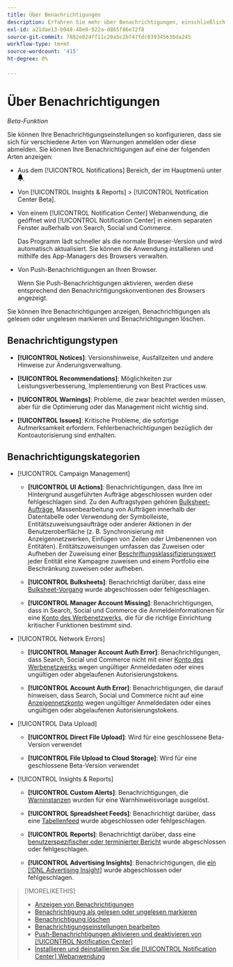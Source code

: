 ```yaml
---
title: Über Benachrichtigungen
description: Erfahren Sie mehr über Benachrichtigungen, einschließlich der verschiedenen Typen und Kategorien.
exl-id: a21dae13-b948-48e0-922a-d865f86e72f8
source-git-commit: 7882e024ff11c20a5c2bf47fdc039345636da245
workflow-type: tm+mt
source-wordcount: '415'
ht-degree: 0%

---
```


# Über Benachrichtigungen

*Beta-Funktion*

Sie können Ihre Benachrichtigungseinstellungen so konfigurieren, dass sie sich für verschiedene Arten von Warnungen anmelden oder diese abmelden. Sie können Ihre Benachrichtigungen auf eine der folgenden Arten anzeigen:

* Aus dem [!UICONTROL Notifications] Bereich, der im Hauptmenü unter ![Benachrichtigungen](/help/search-social-commerce/assets/notifications-panel.png "Benachrichtigungen").

* Von [!UICONTROL Insights & Reports] > [!UICONTROL Notification Center Beta].

* Von einem [!UICONTROL Notification Center] Webanwendung, die geöffnet wird [!UICONTROL Notification Center] in einem separaten Fenster außerhalb von Search, Social und Commerce.

  Das Programm lädt schneller als die normale Browser-Version und wird automatisch aktualisiert. Sie können die Anwendung installieren und mithilfe des App-Managers des Browsers verwalten.

* Von Push-Benachrichtigungen an Ihren Browser.

  Wenn Sie Push-Benachrichtigungen aktivieren, werden diese entsprechend den Benachrichtigungskonventionen des Browsers angezeigt.

Sie können Ihre Benachrichtigungen anzeigen, Benachrichtigungen als gelesen oder ungelesen markieren und Benachrichtigungen löschen.

## Benachrichtigungstypen

* **[!UICONTROL Notices]**: Versionshinweise, Ausfallzeiten und andere Hinweise zur Änderungsverwaltung.

* **[!UICONTROL Recommendations]**: Möglichkeiten zur Leistungsverbesserung, Implementierung von Best Practices usw.

* **[!UICONTROL Warnings]**: Probleme, die zwar beachtet werden müssen, aber für die Optimierung oder das Management nicht wichtig sind.

* **[!UICONTROL Issues]**: Kritische Probleme, die sofortige Aufmerksamkeit erfordern. Fehlerbenachrichtigungen bezüglich der Kontoautorisierung sind enthalten.

## Benachrichtigungskategorien

* [!UICONTROL Campaign Management]

   * **[!UICONTROL UI Actions]**: Benachrichtigungen, dass Ihre im Hintergrund ausgeführten Aufträge abgeschlossen wurden oder fehlgeschlagen sind. Zu den Auftragstypen gehören [Bulksheet-Aufträge](/help/search-social-commerce/campaign-management/bulksheets/bulksheet-about.md), Massenbearbeitung von Aufträgen innerhalb der Datentabelle oder Verwendung der Symbolleiste, Entitätszuweisungsaufträge oder anderer Aktionen in der Benutzeroberfläche (z. B. Synchronisierung mit Anzeigennetzwerken, Einfügen von Zeilen oder Umbenennen von Entitäten). Entitätszuweisungen umfassen das Zuweisen oder Aufheben der Zuweisung einer [Beschriftungsklassifizierungswert](/help/search-social-commerce/campaign-management/label-classifications/classification-about.md) jeder Entität eine Kampagne zuweisen und einem Portfolio eine Beschränkung zuweisen oder aufheben.<!--Link "constraint" to constraint-about.md if that file is ever public -->

   * **[!UICONTROL Bulksheets]**: Benachrichtigt darüber, dass eine [Bulksheet-Vorgang](/help/search-social-commerce/campaign-management/bulksheets/bulksheet-about.md) wurde abgeschlossen oder fehlgeschlagen.

   * **[!UICONTROL Manager Account Missing]**: Benachrichtigungen, dass in Search, Social und Commerce die Anmeldeinformationen für eine [Konto des Werbenetzwerks](/help/search-social-commerce/admin/manager-accounts.md), die für die richtige Einrichtung kritischer Funktionen bestimmt sind.

<!--
* [!UICONTROL Setup Errors]

  * **[!UICONTROL Adobe Analytics Tracking Setup Error]**: : Notifications that the [!UICONTROL Landing Page Suffix] value is incorrect, missing, or contains an incorrect s_kwcid template; or it's overridden at a lower level by an incorrect value.
  
  * **[!UICONTROL Manager Account Missing]**: Notifications that Search, Social, & Commerce is missing the credentials for an [ad network manager account](/help/search-social-commerce/admin/manager-accounts.md), which are for the correct setup of critical functions.

-->

* [!UICONTROL Network Errors]

   * **[!UICONTROL Manager Account Auth Error]**: Benachrichtigungen, dass Search, Social und Commerce nicht mit einer [Konto des Werbenetzwerks](/help/search-social-commerce/admin/manager-accounts.md) wegen ungültiger Anmeldedaten oder eines ungültigen oder abgelaufenen Autorisierungstokens.

   * **[!UICONTROL Account Auth Error]**: Benachrichtigungen, die darauf hinweisen, dass Search, Social und Commerce nicht auf eine [Anzeigennetzkonto](/help/search-social-commerce/campaign-management/accounts/ad-network-account-about.md) wegen ungültiger Anmeldedaten oder eines ungültigen oder abgelaufenen Autorisierungstokens.

* [!UICONTROL Data Upload]

   * **[!UICONTROL Direct File Upload]**: Wird für eine geschlossene Beta-Version verwendet

   * **[!UICONTROL File Upload to Cloud Storage]**: Wird für eine geschlossene Beta-Version verwendet

<!--
* [!UICONTROL Optimization]
-->

* [!UICONTROL Insights & Reports]

   * **[!UICONTROL Custom Alerts]**: Benachrichtigungen, die [Warninstanzen](/help/search-social-commerce/alerts/alert-about.md) wurden für eine Warnhinweisvorlage ausgelöst.

   * **[!UICONTROL Spreadsheet Feeds]**: Benachrichtigt darüber, dass eine [Tabellenfeed](/help/search-social-commerce/reports/automation/spreadsheet-feeds/spreadsheet-feed-about.md) wurde abgeschlossen oder fehlgeschlagen.

   * **[!UICONTROL Reports]**: Benachrichtigt darüber, dass eine [benutzerspezifischer oder terminierter Bericht](/help/search-social-commerce/reports/report-about.md) wurde abgeschlossen oder fehlgeschlagen.

   * **[!UICONTROL Advertising Insights]**: Benachrichtigungen, die [ein [!DNL Advertising Insight]](/help/search-social-commerce/advertising-insights/insight-about.md) wurde abgeschlossen oder fehlgeschlagen.

<!--
* [!UICONTROL System]
-->

>[!MORELIKETHIS]
>
>* [Anzeigen von Benachrichtigungen](notification-view.md)
>* [Benachrichtigung als gelesen oder ungelesen markieren](notification-mark-read-unread.md)
>* [Benachrichtigung löschen](notification-delete.md)
>* [Benachrichtigungseinstellungen bearbeiten](notification-edit.md)
>* [Push-Benachrichtigungen aktivieren und deaktivieren von [!UICONTROL Notification Center]](notifications-push-enable-disable.md)
>* [Installieren und deinstallieren Sie die [!UICONTROL Notification Center] Webanwendung](notification-app-install-uninstall.md)
